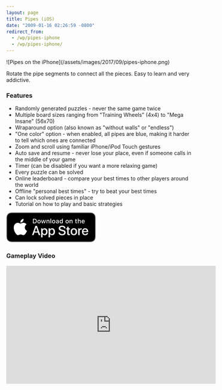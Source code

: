 ```yaml
---
layout: page
title: Pipes (iOS)
date: "2009-01-16 02:26:59 -0800"
redirect_from:
  - /wp/pipes-iphone
  - /wp/pipes-iphone/
---
```


<aside markdown="1">
  ![Pipes on the iPhone](/assets/images/2017/09/pipes-iphone.png)
</aside>

Rotate the pipe segments to connect all the pieces. Easy to learn and very addictive.

### Features

- Randomly generated puzzles - never the same game twice
- Multiple board sizes ranging from "Training Wheels" (4x4) to "Mega Insane" (56x70)
- Wraparound option (also known as "without walls" or "endless")
- "One color" option - when enabled, all pipes are blue, making it harder to tell which ones are connected
- Zoom and scroll using familiar iPhone/iPod Touch gestures
- Auto save and resume - never lose your place, even if someone calls in the middle of your game
- Timer (can be disabled if you want a more relaxing game)
- Every puzzle can be solved
- Online leaderboard - compare your best times to other players around the world
- Offline "personal best times" - try to beat your best times
- Can lock solved pieces in place
- Tutorial on how to play and basic strategies

[![Download on the App Store](/assets/images/3rdparty/Download_on_the_App_Store_Badge_US-UK_RGB_blk_092917.svg)](https://apps.apple.com/us/app/pipes/id296105712)

### Gameplay Video

<iframe width="560" height="315" src="https://www.youtube.com/embed/9LFMwq98KUs" title="YouTube video player" frameborder="0" allow="accelerometer; autoplay; clipboard-write; encrypted-media; gyroscope; picture-in-picture" allowfullscreen></iframe>
